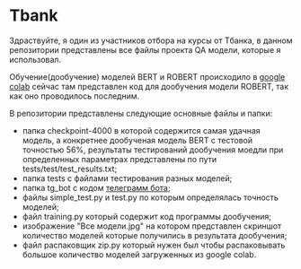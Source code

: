# Tbank

Здраствуйте, я один из участников отбора на курсы от Tбанка, в данном репозитории представлены все файлы проекта QA модели, которые я использовал.

Обучение(дообучение) моделей BERT и ROBERT происходило в [google colab](https://colab.research.google.com/drive/1hQQXPoO8mgDB1rA0SLAyEp8yz6Oy3Uhz?usp=sharing) сейчас там представлен код для дообучения модели ROBERT, так как оно проводилось последним. 

В репозитории представлены следующие основные файлы и папки:
* папка checkpoint-4000 в которой содержится самая удачная модель, а конкретнее дообученая модель BERT с тестовой точностью 56%, результаты тестирований дообучения моедли при определенных параметрах представлены по пути tests/test/test_results.txt;
* папка tests с файлами тестирования разных моделей;
* папка tg_bot с кодом [телеграмм бота](https://t.me/MoiseiParagrapph_bot);
* файлы simple_test.py и test.py по которым определялась точность моделей;
* файл training.py который содержит код программы дообучения;
* изображение "Все модели.jpg" на котором представлен скриншот количество моделей которые получились в результата дообучения;
* файл распаковщик zip.py который нужен был чтобы распаковывать большое количество моделей загруженных из google colab. 
